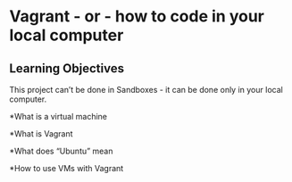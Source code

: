# Vagrant - or - how to code in your local computer

## Learning Objectives

This project can’t be done in Sandboxes - it can be done only in your local computer.

*What is a virtual machine

*What is Vagrant

*What does “Ubuntu” mean

*How to use VMs with Vagrant
